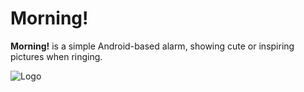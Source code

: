 Morning!
========

**Morning!** is a simple Android-based alarm, showing cute or inspiring pictures when ringing.

![Logo](https://raw.githubusercontent.com/roovent/Morning/master/app/src/main/res/drawable/logo.png)
